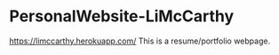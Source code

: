 # PersonalWebsite-LiMcCarthy

https://limccarthy.herokuapp.com/
This is a resume/portfolio webpage.
